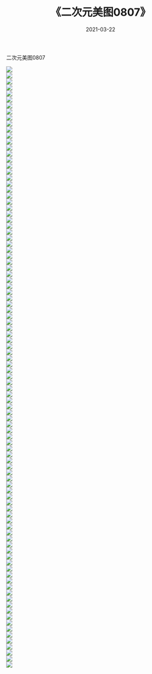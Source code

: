 ﻿---
layout: post
title:  《二次元美图0807》
date:   2021-03-22
img: http://imgx.orgx.ga/二次元/2021/二次元美图0807/000.jpg
categories: [美女, 清纯, 唯美]
---

二次元美图0807

 ![](http://imgx.orgx.ga/二次元/2021/二次元美图0807/001.png) <br>![](http://imgx.orgx.ga/二次元/2021/二次元美图0807/002.png) <br>![](http://imgx.orgx.ga/二次元/2021/二次元美图0807/003.png) <br>![](http://imgx.orgx.ga/二次元/2021/二次元美图0807/004.png) <br>![](http://imgx.orgx.ga/二次元/2021/二次元美图0807/005.png) <br>![](http://imgx.orgx.ga/二次元/2021/二次元美图0807/006.png) <br>![](http://imgx.orgx.ga/二次元/2021/二次元美图0807/007.png) <br>![](http://imgx.orgx.ga/二次元/2021/二次元美图0807/008.png) <br>![](http://imgx.orgx.ga/二次元/2021/二次元美图0807/009.png) <br>![](http://imgx.orgx.ga/二次元/2021/二次元美图0807/010.png) <br>![](http://imgx.orgx.ga/二次元/2021/二次元美图0807/011.png) <br>![](http://imgx.orgx.ga/二次元/2021/二次元美图0807/012.png) <br>![](http://imgx.orgx.ga/二次元/2021/二次元美图0807/013.png) <br>![](http://imgx.orgx.ga/二次元/2021/二次元美图0807/014.png) <br>![](http://imgx.orgx.ga/二次元/2021/二次元美图0807/015.png) <br>![](http://imgx.orgx.ga/二次元/2021/二次元美图0807/016.png) <br>![](http://imgx.orgx.ga/二次元/2021/二次元美图0807/017.png) <br>![](http://imgx.orgx.ga/二次元/2021/二次元美图0807/018.png) <br>![](http://imgx.orgx.ga/二次元/2021/二次元美图0807/019.png) <br>![](http://imgx.orgx.ga/二次元/2021/二次元美图0807/020.png) <br>![](http://imgx.orgx.ga/二次元/2021/二次元美图0807/021.png) <br>![](http://imgx.orgx.ga/二次元/2021/二次元美图0807/022.png) <br>![](http://imgx.orgx.ga/二次元/2021/二次元美图0807/023.png) <br>![](http://imgx.orgx.ga/二次元/2021/二次元美图0807/024.png) <br>![](http://imgx.orgx.ga/二次元/2021/二次元美图0807/025.png) <br>![](http://imgx.orgx.ga/二次元/2021/二次元美图0807/026.png) <br>![](http://imgx.orgx.ga/二次元/2021/二次元美图0807/027.png) <br>![](http://imgx.orgx.ga/二次元/2021/二次元美图0807/028.png) <br>![](http://imgx.orgx.ga/二次元/2021/二次元美图0807/029.png) <br>![](http://imgx.orgx.ga/二次元/2021/二次元美图0807/030.png) <br>![](http://imgx.orgx.ga/二次元/2021/二次元美图0807/031.png) <br>![](http://imgx.orgx.ga/二次元/2021/二次元美图0807/032.png) <br>![](http://imgx.orgx.ga/二次元/2021/二次元美图0807/033.png) <br>![](http://imgx.orgx.ga/二次元/2021/二次元美图0807/034.png) <br>![](http://imgx.orgx.ga/二次元/2021/二次元美图0807/035.png) <br>![](http://imgx.orgx.ga/二次元/2021/二次元美图0807/036.png) <br>![](http://imgx.orgx.ga/二次元/2021/二次元美图0807/037.png) <br>![](http://imgx.orgx.ga/二次元/2021/二次元美图0807/038.png) <br>![](http://imgx.orgx.ga/二次元/2021/二次元美图0807/039.png) <br>![](http://imgx.orgx.ga/二次元/2021/二次元美图0807/040.png) <br>![](http://imgx.orgx.ga/二次元/2021/二次元美图0807/041.png) <br>![](http://imgx.orgx.ga/二次元/2021/二次元美图0807/042.png) <br>![](http://imgx.orgx.ga/二次元/2021/二次元美图0807/043.png) <br>![](http://imgx.orgx.ga/二次元/2021/二次元美图0807/044.png) <br>![](http://imgx.orgx.ga/二次元/2021/二次元美图0807/045.png) <br>![](http://imgx.orgx.ga/二次元/2021/二次元美图0807/046.png) <br>![](http://imgx.orgx.ga/二次元/2021/二次元美图0807/047.png) <br>![](http://imgx.orgx.ga/二次元/2021/二次元美图0807/048.png) <br>![](http://imgx.orgx.ga/二次元/2021/二次元美图0807/049.png) <br>![](http://imgx.orgx.ga/二次元/2021/二次元美图0807/050.png) <br>![](http://imgx.orgx.ga/二次元/2021/二次元美图0807/051.png) <br>![](http://imgx.orgx.ga/二次元/2021/二次元美图0807/052.png) <br>![](http://imgx.orgx.ga/二次元/2021/二次元美图0807/053.png) <br>![](http://imgx.orgx.ga/二次元/2021/二次元美图0807/054.png) <br>![](http://imgx.orgx.ga/二次元/2021/二次元美图0807/055.png) <br>![](http://imgx.orgx.ga/二次元/2021/二次元美图0807/056.png) <br>![](http://imgx.orgx.ga/二次元/2021/二次元美图0807/057.png) <br>![](http://imgx.orgx.ga/二次元/2021/二次元美图0807/058.png) <br>![](http://imgx.orgx.ga/二次元/2021/二次元美图0807/059.png) <br>![](http://imgx.orgx.ga/二次元/2021/二次元美图0807/060.png) <br>![](http://imgx.orgx.ga/二次元/2021/二次元美图0807/061.png) <br>![](http://imgx.orgx.ga/二次元/2021/二次元美图0807/062.png) <br>![](http://imgx.orgx.ga/二次元/2021/二次元美图0807/063.png) <br>![](http://imgx.orgx.ga/二次元/2021/二次元美图0807/064.png) <br>![](http://imgx.orgx.ga/二次元/2021/二次元美图0807/065.png) <br>![](http://imgx.orgx.ga/二次元/2021/二次元美图0807/066.png) <br>![](http://imgx.orgx.ga/二次元/2021/二次元美图0807/067.png) <br>![](http://imgx.orgx.ga/二次元/2021/二次元美图0807/068.png) <br>![](http://imgx.orgx.ga/二次元/2021/二次元美图0807/069.png) <br>![](http://imgx.orgx.ga/二次元/2021/二次元美图0807/070.png) <br>![](http://imgx.orgx.ga/二次元/2021/二次元美图0807/071.png) <br>![](http://imgx.orgx.ga/二次元/2021/二次元美图0807/072.png) <br>![](http://imgx.orgx.ga/二次元/2021/二次元美图0807/073.png) <br>![](http://imgx.orgx.ga/二次元/2021/二次元美图0807/074.png) <br>![](http://imgx.orgx.ga/二次元/2021/二次元美图0807/075.png) <br>![](http://imgx.orgx.ga/二次元/2021/二次元美图0807/076.png) <br>![](http://imgx.orgx.ga/二次元/2021/二次元美图0807/077.png) <br>![](http://imgx.orgx.ga/二次元/2021/二次元美图0807/078.png) <br>![](http://imgx.orgx.ga/二次元/2021/二次元美图0807/079.png) <br>![](http://imgx.orgx.ga/二次元/2021/二次元美图0807/080.png) <br>![](http://imgx.orgx.ga/二次元/2021/二次元美图0807/081.png) <br>![](http://imgx.orgx.ga/二次元/2021/二次元美图0807/082.png) <br>![](http://imgx.orgx.ga/二次元/2021/二次元美图0807/083.png) <br>![](http://imgx.orgx.ga/二次元/2021/二次元美图0807/084.png) <br>![](http://imgx.orgx.ga/二次元/2021/二次元美图0807/085.png) <br>![](http://imgx.orgx.ga/二次元/2021/二次元美图0807/086.png) <br>![](http://imgx.orgx.ga/二次元/2021/二次元美图0807/087.png) <br>![](http://imgx.orgx.ga/二次元/2021/二次元美图0807/088.png) <br>![](http://imgx.orgx.ga/二次元/2021/二次元美图0807/089.png) <br>![](http://imgx.orgx.ga/二次元/2021/二次元美图0807/090.png) <br>![](http://imgx.orgx.ga/二次元/2021/二次元美图0807/091.png) <br>![](http://imgx.orgx.ga/二次元/2021/二次元美图0807/092.png) <br>![](http://imgx.orgx.ga/二次元/2021/二次元美图0807/093.png) <br>![](http://imgx.orgx.ga/二次元/2021/二次元美图0807/094.png) <br>![](http://imgx.orgx.ga/二次元/2021/二次元美图0807/095.png) <br>![](http://imgx.orgx.ga/二次元/2021/二次元美图0807/096.png) <br>![](http://imgx.orgx.ga/二次元/2021/二次元美图0807/097.png) <br>![](http://imgx.orgx.ga/二次元/2021/二次元美图0807/098.png) <br>![](http://imgx.orgx.ga/二次元/2021/二次元美图0807/099.png) <br>![](http://imgx.orgx.ga/二次元/2021/二次元美图0807/100.png) <br>
